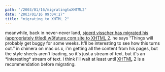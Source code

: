 ```yaml
---
path: "/2003/01/16/migratingtoXHTML2" 
date: "2003/01/16 09:04:17" 
title: "migrating to XHTML 2" 
---
```

<p>meanwhile, back in never-never land, <a href="http://w3future.com/weblog/2003/01/16.xml#a154">sjoerd visscher has migrated his (appropriately titled) w3future.com site to <abbr title="Extensible Hypertext Markup Language">XHTML</abbr> 2</a>. he says <q>Things will probably get buggy for some weeks. It'll be interesting to see how this turns out.</q> in chimera on mac os x, i'm getting all the content from his pages, but the style sheets aren't loading, so it's just a stream of text. but it's an *interesting* stream of text. i think i'll wait at least until <abbr title="Extensible Hypertext Markup Language">XHTML</abbr> 2 is a recommendation before migrating.</p>